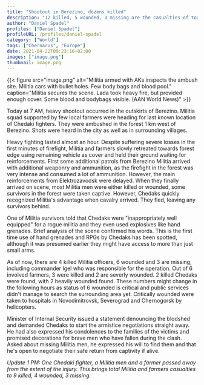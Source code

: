 ```yaml
---
title: "Shootout in Berezino, dozens killed"
description: "12 killed, 5 wounded, 3 missing are the casualties of todays shootout between Militia and Chedaks near Berezino."
author: "Daniel Spadel"
profiles: ["Daniel Spadel"]
profileURL: /profiles/daniel-spadel
category: ["World"]
tags: ["Chernarus", "Europe"]
date: 2021-04-22T09:23:16+02:00
images: ["image.png"]
thumbnail: image.png
---
```


{{< figure src="image.png" alt="Militia armed with AKs inspects the ambush site. Militia cars with bullet holes. Few body bags and blood pool." caption="Militia secures the scene. Lada took heavy fire, but provided enough cover. Some blood and bodybags visible. (AAN World News)" >}}

Today at 7 AM, heavy shootout occurred in the outskirts of Berezino. Militia squad supported by few local farmers were heading for last known location of Chedaki fighters. They were ambushed in the forest 1 km west of Berezino. Shots were heard in the city as well as in surrounding villages.

Heavy fighting lasted almost an hour. Despite suffering severe losses in the first minutes of firefight, Militia and farmers slowly retreated towards forest edge using remaining vehicle as cover and held their ground waiting for reinforcements. First some additional patrols from Berezino Militia arrived with additional weaponry and ammunition, as the firefight in the forest was very intense and consumed a lot of ammunition. However, the main reinforcements from Elektrozavodsk were delayed. When they finally arrived on scene, most Militia men were either killed or wounded, some survivors in the forest were taken captive. However, Chedaks quickly recognized Militia's advantage when cavalry arrived. They fled, leaving any survivors behind.

One of Militia survivors told that Chedaks were "inappropriately well equipped" for a rogue militia and they even used explosives like hand grenades. Brief analysis of the scene confirmed his words. This is the first time use of hand grenades and RPGs by Chedaks has been spotted, although it was presumed earlier they might have access to more than just small arms.

As of now, there are 4 killed Militia officers, 6 wounded and 3 are missing, including commander Igel who was responsible for the operation. Out of 6 involved farmers, 3 were killed and 2 are severly wounded. 2 killed Chedaks were found, with 2 heavily wounded found. These numbers might change in the following hours as status of 6 wounded is critical and public services didn't manage to search the surrounding area yet. Critically wounded were taken to hospitals in Novodimitrovsk, Severograd and Chernogorsk by helicopters.

Minister of Internal Security issued a statement denouncing the blodshed and demanded Chedaks to start the armistice negotiations straight away. He had also expressed his condolences to the families of the victims and promised decorations for brave men who have fallen during the clash. Asked about missing Militia men, he expressed his will to find them and that he's open to negotiate their safe return from captivity if alive.

_Update 1 PM: One Chedaki fighter, a Militia men and a farmer passed away from the extent of the injury. This brings total Militia and farmers casualties to 9 killed, 4 wounded, 3 missing._
